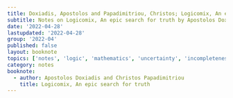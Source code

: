 ```yaml
---
title: Doxiadis, Apostolos and Papadimitriou, Christos; Logicomix, An epic search for truth
subtitle: Notes on Logicomix, An epic search for truth by Apostolos Doxiadis and Christos Papadimitriou
date: '2022-04-28'
lastupdated: '2022-04-28'
group: '2022-04'
published: false
layout: booknote
topics: ['notes', 'logic', 'mathematics', 'uncertainty', 'incompleteness', 'bertrand russell', 'ludwig wittgenstein']
category: notes
booknote:
  - author: Apostolos Doxiadis and Christos Papadimitriou
    title: Logicomix, An epic search for truth 
---
```

